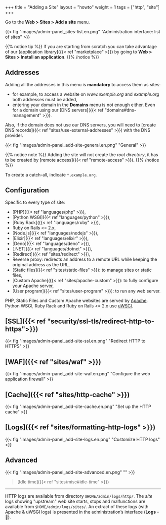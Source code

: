 +++
title = "Adding a Site"
layout = "howto"
weight = 1
tags = ["http", "site"]
+++

Go to the **Web > Sites > Add a site** menu.

{{< fig "images/admin-panel_sites-list.en.png" "Administration interface: list of sites" >}}

{{% notice tip %}}
If you are starting from scratch you can take advantage of our [application library]({{< ref "marketplace" >}}) by going to **Web > Sites > Install an application**.
{{% /notice %}}

## Addresses
Adding all the addresses in this menu is **mandatory** to access them as sites:
- for example, to access a website on *www\.exemple.org* and *example.org* both addresses must be added,
- entering your domain in the **Domains** menu is not enough either. Even for a domain using our [DNS servers]({{< ref "domains#dns-management" >}}).

Also, if the domain does not use our DNS servers, you will need to [create DNS records]({{< ref "sites/use-external-addresses" >}}) with the DNS provider.

{{< fig "images/admin-panel_add-site-general.en.png" "General" >}}

{{% notice note %}}
Adding the site will not create the *root directory*, it has to be created by [remote access]({{< ref "remote-access" >}}).
{{% /notice %}}

To create a catch-all, indicate `*.example.org`.

## Configuration
Specific to every type of site:

- [PHP]({{< ref "languages/php" >}}),
- [Python WSGI]({{< ref "languages/python" >}}),
- [Ruby Rack]({{< ref "languages/ruby" >}}),
- Ruby on Rails <= 2.x,
- [Node.js]({{< ref "languages/nodejs" >}}),
- [Elixir]({{< ref "languages/elixir" >}}),
- [Deno]({{< ref "languages/deno" >}}),
- [.NET]({{< ref "languages/dotnet" >}}),
- [Redirect]({{< ref "sites/redirect" >}}),
- Reverse proxy: redirects an address to a remote URL while keeping the original address as the URL,
- [Static files]({{< ref "sites/static-files" >}}): to manage sites or static files,
- [Custom Apache]({{< ref "sites/apache-custom" >}}): to fully configure your Apache server,
- [User program]({{< ref "sites/user-program" >}}): to run any web server.

PHP, Static Files and Custom Apache websites are served by [Apache](https://httpd.apache.org/). Python WSGI, Ruby Rack and Ruby on Rails <= 2.x use [uWSGI](https://uwsgi-docs.readthedocs.io/en/latest/).

## [SSL]({{< ref "security/ssl-tls/redirect-http-to-https">}})
{{< fig "images/admin-panel_add-site-ssl.en.png" "Redirect HTTP to HTTPS" >}}

## [WAF]({{< ref "sites/waf" >}})
{{< fig "images/admin-panel_add-site-waf.en.png" "Configure the web application firewall" >}}

## [Cache]({{< ref "sites/http-cache" >}})
{{< fig "images/admin-panel_add-site-cache.en.png" "Set up the HTTP cache" >}}

## [Logs]({{< ref "sites/formatting-http-logs" >}})
{{< fig "images/admin-panel_add-site-logs.en.png" "Customize HTTP logs" >}}

## Advanced
{{< fig "images/admin-panel_add-site-advanced.en.png" "" >}}

> [Idle time]({{< ref "sites/misc#idle-time" >}})

---

HTTP logs are available from directory `$HOME/admin/logs/http/`. The *site* logs showing "upstream" web site starts, stops and malfunctions are available from `$HOME/admin/logs/sites/`. An extract of these logs (with Apache & uWSGI logs) is presented in the administration’s interface (**Logs** - 📄).

